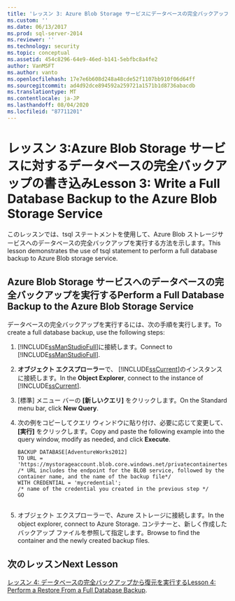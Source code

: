 ```yaml
---
title: 'レッスン 3: Azure Blob Storage サービスにデータベースの完全バックアップを書き込む |Microsoft Docs'
ms.custom: ''
ms.date: 06/13/2017
ms.prod: sql-server-2014
ms.reviewer: ''
ms.technology: security
ms.topic: conceptual
ms.assetid: 454c8296-64e9-46ed-b141-5ebfbc8a4fe2
author: VanMSFT
ms.author: vanto
ms.openlocfilehash: 17e7e6b608d248a48cde52f1107bb910f06d64ff
ms.sourcegitcommit: ad4d92dce894592a259721a1571b1d8736abacdb
ms.translationtype: MT
ms.contentlocale: ja-JP
ms.lasthandoff: 08/04/2020
ms.locfileid: "87711201"
---
```

# <a name="lesson-3-write-a-full-database-backup-to-the-azure-blob-storage-service"></a><span data-ttu-id="b66d5-102">レッスン 3:Azure Blob Storage サービスに対するデータベースの完全バックアップの書き込み</span><span class="sxs-lookup"><span data-stu-id="b66d5-102">Lesson 3: Write a Full Database Backup to the Azure Blob Storage Service</span></span>
  <span data-ttu-id="b66d5-103">このレッスンでは、tsql ステートメントを使用して、Azure Blob ストレージサービスへのデータベースの完全バックアップを実行する方法を示します。</span><span class="sxs-lookup"><span data-stu-id="b66d5-103">This lesson demonstrates the use of tsql statement to perform a full database backup to Azure Blob storage service.</span></span>  
  
## <a name="perform-a-full-database-backup-to-the-azure-blob-storage-service"></a><span data-ttu-id="b66d5-104">Azure Blob Storage サービスへのデータベースの完全バックアップを実行する</span><span class="sxs-lookup"><span data-stu-id="b66d5-104">Perform a Full Database Backup to the Azure Blob Storage Service</span></span>  
 <span data-ttu-id="b66d5-105">データベースの完全バックアップを実行するには、次の手順を実行します。</span><span class="sxs-lookup"><span data-stu-id="b66d5-105">To create a full database backup, use the following steps:</span></span>  
  
1.  <span data-ttu-id="b66d5-106">[!INCLUDE[ssManStudioFull](../includes/ssmanstudiofull-md.md)]に接続します。</span><span class="sxs-lookup"><span data-stu-id="b66d5-106">Connect to [!INCLUDE[ssManStudioFull](../includes/ssmanstudiofull-md.md)].</span></span>  
  
2.  <span data-ttu-id="b66d5-107">**オブジェクト エクスプローラー**で、 [!INCLUDE[ssCurrent](../includes/sscurrent-md.md)]のインスタンスに接続します。</span><span class="sxs-lookup"><span data-stu-id="b66d5-107">In the **Object Explorer**, connect to the instance of [!INCLUDE[ssCurrent](../includes/sscurrent-md.md)].</span></span>  
  
3.  <span data-ttu-id="b66d5-108">[標準] メニュー バーの **[新しいクエリ]** をクリックします。</span><span class="sxs-lookup"><span data-stu-id="b66d5-108">On the Standard menu bar, click **New Query**.</span></span>  
  
4.  <span data-ttu-id="b66d5-109">次の例をコピーしてクエリ ウィンドウに貼り付け、必要に応じて変更して、 **[実行]** をクリックします。</span><span class="sxs-lookup"><span data-stu-id="b66d5-109">Copy and paste the following example into the query window, modify as needed, and click **Execute**.</span></span>  
  
    ```  
    BACKUP DATABASE[AdventureWorks2012]   
    TO URL = 'https://mystorageaccount.blob.core.windows.net/privatecontainertest/AdventureWorks2012.bak'   
    /* URL includes the endpoint for the BLOB service, followed by the container name, and the name of the backup file*/   
    WITH CREDENTIAL = 'mycredential';  
    /* name of the credential you created in the previous step */   
    GO  
  
    ```  
  
5.  <span data-ttu-id="b66d5-110">オブジェクト エクスプローラーで、Azure ストレージに接続します。</span><span class="sxs-lookup"><span data-stu-id="b66d5-110">In the object explorer, connect to Azure Storage.</span></span> <span data-ttu-id="b66d5-111">コンテナーと、新しく作成したバックアップ ファイルを参照して指定します。</span><span class="sxs-lookup"><span data-stu-id="b66d5-111">Browse to find the container and the newly created backup files.</span></span>  
  
## <a name="next-lesson"></a><span data-ttu-id="b66d5-112">次のレッスン</span><span class="sxs-lookup"><span data-stu-id="b66d5-112">Next Lesson</span></span>  
 <span data-ttu-id="b66d5-113">[レッスン 4: データベースの完全バックアップから復元を実行する](../../2014/tutorials/lesson-4-perform-a-restore-from-a-full-database-backup.md)</span><span class="sxs-lookup"><span data-stu-id="b66d5-113">[Lesson 4: Perform a Restore From a Full Database Backup](../../2014/tutorials/lesson-4-perform-a-restore-from-a-full-database-backup.md).</span></span>  
  
  
